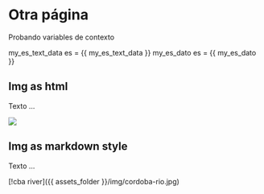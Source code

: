 # Otra página

Probando variables de contexto

my_es_text_data es = {{ my_es_text_data }}
my_es_dato es = {{ my_es_dato }}

## Img as html

Texto ...

<img src="{{ assets_folder }}/img/cordoba-rio.jpg"/>

## Img as markdown style

Texto ...

[!cba river]({{ assets_folder }}/img/cordoba-rio.jpg)
